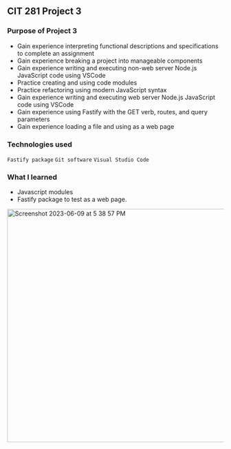 ## CIT 281 Project 3

### Purpose of Project 3
- Gain experience interpreting functional descriptions and specifications to complete an assignment
- Gain experience breaking a project into manageable components
- Gain experience writing and executing non-web server Node.js JavaScript code using VSCode
- Practice creating and using code modules
- Practice refactoring using modern JavaScript syntax
- Gain experience writing and executing web server Node.js JavaScript code using VSCode
- Gain experience using Fastify with the GET verb, routes, and query parameters
- Gain experience loading a file and using as a web page


### Technologies used
`Fastify package`
`Git software`
`Visual Studio Code`


### What I learned
- Javascript modules 
- Fastify package to test as a web page.


<img width="542" alt="Screenshot 2023-06-09 at 5 38 57 PM" src="https://github.com/asoberoi/cit281-p3/assets/134101380/9046ff91-45cc-4df8-a441-a4be349f54e8">
